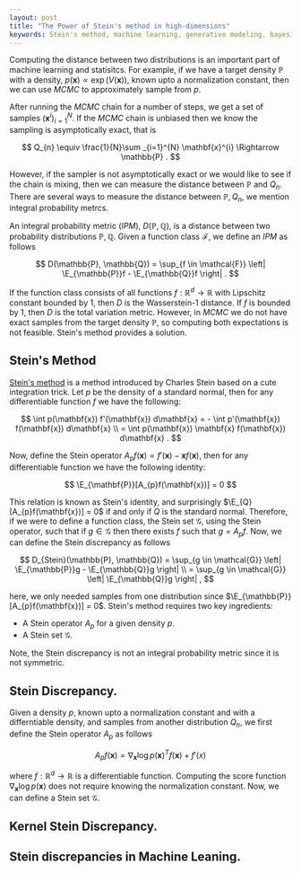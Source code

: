 ```yaml
---
layout: post
title: "The Power of Stein's method in high-dimensions"
keywords: Stein's method, machine learning, generative modeling, bayesian inference
---
```



Computing the distance between two distributions is an important part of
machine learning and statisitcs. For example, if we have a target density
$\mathbb{P}$ with a density, $p(\mathbf{x}) \propto \exp(V(\mathbf{x}))$, known
upto a normalization constant, then we can use _MCMC_ to approximately sample
from $p$.

After running the _MCMC_ chain for a number of steps, we get a set of samples
$(\mathbf{x}^{i})_ {i=1}^N$. If the _MCMC_ chain is unbiased then we know the
sampling is asymptotically exact, that is

$$
Q_{n} \equiv \frac{1}{N}\sum _{i=1}^{N} \mathbf{x}^{i} \Rightarrow \mathbb{P} .
$$

However, if the sampler is not asymptotically exact or we would like to see if
the chain is mixing, then we can measure the distance between $\mathbb{P}$ and
$Q_{n}$. There are several ways to measure the distance between $\mathbb{P},
Q_n$, we mention integral probability metrcs.

An integral probability metric (_IPM_), $D(\mathbb{P}, \mathbb{Q})$, is a
distance between two probability distributions $\mathbb{P}, \mathbb{Q}$. Given
a function class $\mathcal{F}$, we define an _IPM_ as follows

$$
D(\mathbb{P}, \mathbb{Q}) = \sup_{f \in \mathcal{F}}
\left| \E_{\mathbb{P}}f - \E_{\mathbb{Q}}f \right| .
$$

If the function class consists of all functions $f: \mathbb{R}^d \rightarrow
\mathbb{R}$ with Lipschitz constant bounded by $1$, then $D$ is the
Wasserstein-1 distance. If $f$ is bounded by $1$, then $D$ is the total
variation metric. However, in _MCMC_ we do not have exact samples from the
target density $\mathbb{P}$, so computing both expectations is not feasible.
Stein's method provides a solution.

## Stein's Method
[Stein's method](https://arxiv.org/pdf/1109.1880.pdf) is a method introduced by
Charles Stein based on a cute integration trick. Let $p$ be the density of a
standard normal, then for any differentiable function $f$ we have the
following:

$$
\int p(\mathbf{x}) f'(\mathbf{x}) d\mathbf{x} = - \int p'(\mathbf{x}) f(\mathbf{x}) d\mathbf{x} \\
 = \int p(\mathbf{x}) \mathbf{x} f(\mathbf{x}) d\mathbf{x} .
$$

Now, define the Stein operator $A_{p}f (\mathbf{x}) = f'(\mathbf{x}) -
\mathbf{x} f(\mathbf{x})$, then for any differentiable function we have the
following identity:

$$
\E_{\mathbf{P}}[A_{p}f(\mathbf{x})] = 0
$$

This relation is known as Stein's identity, and surprisingly
$\E_{Q}[A_{p}f(\mathbf{x})] = 0$ if and only if $Q$ is the standard normal.
Therefore, if we were to define a function class, the Stein set $\mathcal{G}$,
using the Stein operator, such that if $g \in \mathcal{G}$ then there exists
$f$ such that $g=A_{p}f$. Now, we can define the Stein discrepancy as follows

$$
D_{Stein}(\mathbb{P}, \mathbb{Q}) = \sup_{g \in \mathcal{G}} \left| \E_{\mathbb{P}}g - \E_{\mathbb{Q}}g \right| \\
 = \sup_{g \in \mathcal{G}} \left| \E_{\mathbb{Q}}g \right| ,
$$

here, we only needed samples from one distribution since
$\E_{\mathbb{P}}[A_{p}f(\mathbf{x})] = 0$. Stein's method requires two key
ingredients:
  * A Stein operator $A_p$ for a given density $p$.
  * A Stein set $\mathcal{G}$.

Note, the Stein discrepancy is not an integral probability metric since it is
not symmetric.

## Stein Discrepancy.

Given a density $p$, known upto a normalization constant and with a
differntiable density, and samples from another distribution $Q_n$, we first
define the Stein operator $A_{p}$ as follows

$$
A_{p}f (\mathbf{x}) = \nabla_{\mathbf{x}} \log p(\mathbf{x})^{T} f(\mathbf{x}) + f'(x)
$$

where $f: \mathbb{R}^d \rightarrow \mathbb{R}$ is a differentiable function.
Computing the score function $\nabla_{\mathbf{x}} \log p(\mathbf{x})$ does not
require knowing the normalization constant. Now, we can define a Stein set
$\mathcal{G}$.

## Kernel Stein Discrepancy.

## Stein discrepancies in Machine Leaning.

<!-- however they require either samples from both, likelihoods from both or -->
<!-- some expensive optimzation procedure. We detail -->

